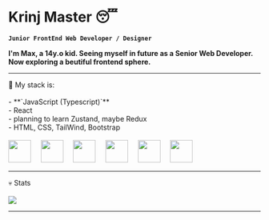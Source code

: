 # Krinj Master 😴

**`Junior FrontEnd Web Developer / Designer`**

**I'm Max, a 14y.o kid. Seeing myself in future as a Senior Web Developer. Now exploring a beutiful frontend sphere.**
<br>
<hr>
💼 My stack is: 
<br> 
<br>
- **`JavaScript (Typescript)`**
<br>
- React
<br>
- planning to learn Zustand, maybe Redux
<br>
- HTML, CSS, TailWind, Bootstrap
<br>
<br>

<div style={{display: flex}}>
          <img width="45px" src="https://cdn.jsdelivr.net/gh/devicons/devicon/icons/javascript/javascript-original.svg" /> &nbsp; &nbsp;
          <img width="45px" src="https://cdn.jsdelivr.net/gh/devicons/devicon/icons/typescript/typescript-original.svg" /> &nbsp; &nbsp;
          <img width="45px" src="https://cdn.jsdelivr.net/gh/devicons/devicon/icons/react/react-original-wordmark.svg" /> &nbsp; &nbsp;
          <img width="45px" src="https://cdn.jsdelivr.net/gh/devicons/devicon/icons/redux/redux-original.svg" /> &nbsp; &nbsp;
          <img width="45px" src="https://cdn.jsdelivr.net/gh/devicons/devicon/icons/tailwindcss/tailwindcss-plain.svg" /> &nbsp; &nbsp;
          <img width="45px" src="https://cdn.jsdelivr.net/gh/devicons/devicon/icons/bootstrap/bootstrap-original.svg" /> &nbsp; &nbsp;
<div/>
<hr>
💀 Stats
<br>
<br>
<image src="https://github-readme-stats.vercel.app/api?username=krinjmaster&show_icons=true&theme=aura" />
<hr>

          
          
          
          
          

